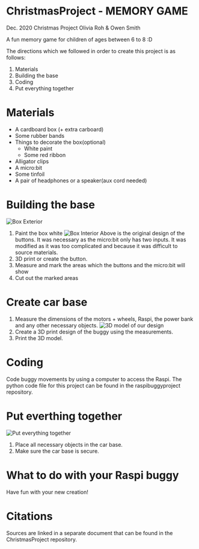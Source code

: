 # ChristmasProject - MEMORY GAME
Dec. 2020 Christmas Project
Olivia Roh & Owen Smith

A fun memory game for children of ages between 6 to 8 :D

The directions which we followed in order to create this project is as follows:

1. Materials
2. Building the base
3. Coding
4. Put everything together

# Materials

- A cardboard box (+ extra carboard)
- Some rubber bands
- Things to decorate the box(optional)
  - White paint
  - Some red ribbon
- Alligator clips
- A micro:bit
- Some tinfoil
- A pair of headphones or a speaker(aux cord needed)

# Building the base

![Box Exterior](https://i.ibb.co/frGc6zx/IMG-2290.jpg)
1. Paint the box white
![Box Interior](https://i.ibb.co/McSK7bg/t-spring.png)
Above is the original design of the buttons. It was necessary as the micro:bit only has two inputs.
It was modified as it was too complicated and because it was difficult to source materials.
2. 3D print or create the button.
2. Measure and mark the areas which the buttons and the micro:bit will show
3. Cut out the marked areas

# Create car base
1. Measure the dimensions of the motors + wheels, Raspi, the power bank and any other necessary objects.
![3D model of our design](https://i.ibb.co/25wQf4q/IMG-2402.jpg)
2. Create a 3D print design of the buggy using the measurements.
3. Print the 3D model.

# Coding
Code buggy movements by using a computer to access the Raspi.
The python code file for this project can be found in the raspibuggyproject repository.

# Put everthing together
![Put everything together](https://i.ibb.co/1J7Pgsg/IMG-2559.jpg)
1. Place all necessary objects in the car base.
2. Make sure the car base is secure.

# What to do with your Raspi buggy
Have fun with your new creation!

# Citations
Sources are linked in a separate document that can be found in the ChristmasProject repository.
